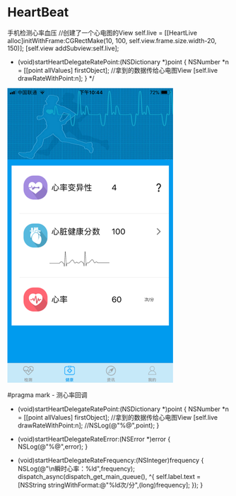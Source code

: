 # HeartBeat
手机检测心率血压
 //创建了一个心电图的View
 self.live = [[HeartLive alloc]initWithFrame:CGRectMake(10, 100, self.view.frame.size.width-20, 150)];
 [self.view addSubview:self.live];
 
 - (void)startHeartDelegateRatePoint:(NSDictionary *)point {
    NSNumber *n = [[point allValues] firstObject];
    //拿到的数据传给心电图View
    [self.live drawRateWithPoint:n];
 }
 */

![项目结构图](https://github.com/KeenTeam1990/HeartBeat/blob/master/heart/a.png)

#pragma mark - 测心率回调

- (void)startHeartDelegateRatePoint:(NSDictionary *)point {
    NSNumber *n = [[point allValues] firstObject];
    //拿到的数据传给心电图View
    [self.live drawRateWithPoint:n];
    //NSLog(@"%@",point);
}

- (void)startHeartDelegateRateError:(NSError *)error {
    NSLog(@"%@",error);
}

- (void)startHeartDelegateRateFrequency:(NSInteger)frequency {
    NSLog(@"\n瞬时心率：%ld",frequency);
    dispatch_async(dispatch_get_main_queue(), ^{
        self.label.text = [NSString stringWithFormat:@"%ld次/分",(long)frequency];
    });
}


